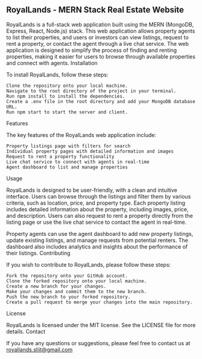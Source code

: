 ## RoyalLands - MERN Stack Real Estate Website

RoyalLands is a full-stack web application built using the MERN (MongoDB, Express, React, Node.js) stack. This web application allows property agents to list their properties, and users or investors can view listings, request to rent a property, or contact the agent through a live chat service. The web application is designed to simplify the process of finding and renting properties, making it easier for users to browse through available properties and connect with agents.
Installation

To install RoyalLands, follow these steps:

    Clone the repository onto your local machine.
    Navigate to the root directory of the project in your terminal.
    Run npm install to install the dependencies.
    Create a .env file in the root directory and add your MongoDB database URL.
    Run npm start to start the server and client.

Features

The key features of the RoyalLands web application include:

    Property listings page with filters for search
    Individual property pages with detailed information and images
    Request to rent a property functionality
    Live chat service to connect with agents in real-time
    Agent dashboard to list and manage properties

Usage

RoyalLands is designed to be user-friendly, with a clean and intuitive interface. Users can browse through the listings and filter them by various criteria, such as location, price, and property type. Each property listing includes detailed information about the property, including images, price, and description. Users can also request to rent a property directly from the listing page or use the live chat service to contact the agent in real-time.

Property agents can use the agent dashboard to add new property listings, update existing listings, and manage requests from potential renters. The dashboard also includes analytics and insights about the performance of their listings.
Contributing

If you wish to contribute to RoyalLands, please follow these steps:

    Fork the repository onto your GitHub account.
    Clone the forked repository onto your local machine.
    Create a new branch for your changes.
    Make your changes and commit them to the new branch.
    Push the new branch to your forked repository.
    Create a pull request to merge your changes into the main repository.

License

RoyalLands is licensed under the MIT license. See the LICENSE file for more details.
Contact

If you have any questions or suggestions, please feel free to contact us at 
royallands.sliit@gmail.com